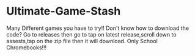 # Ultimate-Game-Stash
Many Different games you have to try!! Don't know how to download the code? Go to releases then go to tap on latest release,scroll down to assests,tap on the zip file then it will download. Only School Chromebooks!!!
